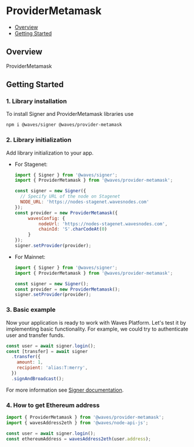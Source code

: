 # ProviderMetamask

* [Overview](#overview)
* [Getting Started](#getting-started)

<a id="overview"></a>
## Overview

ProviderMetamask

<a id="getting-started"></a>
## Getting Started

### 1. Library installation

To install Signer and ProviderMetamask libraries use

```bash
npm i @waves/signer @waves/provider-metamask
```

### 2. Library initialization

Add library initialization to your app.

* For Stagenet:

   ```js
   import { Signer } from '@waves/signer';
   import { ProviderMetamask } from '@waves/provider-metamask';

   const signer = new Signer({
     // Specify URL of the node on Stagenet
     NODE_URL: 'https://nodes-stagenet.wavesnodes.com'
   });
   const provider = new ProviderMetamask({
        wavesConfig: {
            nodeUrl: 'https://nodes-stagenet.wavesnodes.com',
            chainId: 'S'.charCodeAt(0)
        }
   });
   signer.setProvider(provider);
   ```

* For Mainnet:

   ```js
   import { Signer } from '@waves/signer';
   import { ProviderMetamask } from '@waves/provider-metamask';

   const signer = new Signer();
   const provider = new ProviderMetamask();
   signer.setProvider(provider);
   ```

### 3. Basic example

Now your application is ready to work with Waves Platform. Let's test it by implementing basic functionality. For example, we could try to authenticate user and transfer funds.

```js
const user = await signer.login();
const [transfer] = await signer
  .transfer({
    amount: 1,
    recipient: 'alias:T:merry',
  })
  .signAndBroadcast();
```

For more information see [Signer documentation](https://github.com/wavesplatform/signer/blob/master/README.md).

### 4. How to get Ethereum address

```js
import { ProviderMetamask } from '@waves/provider-metamask';
import { wavesAddress2eth } from '@waves/node-api-js';

const user = await signer.login();
const ethereumAddress = wavesAddress2eth(user.address);
```
